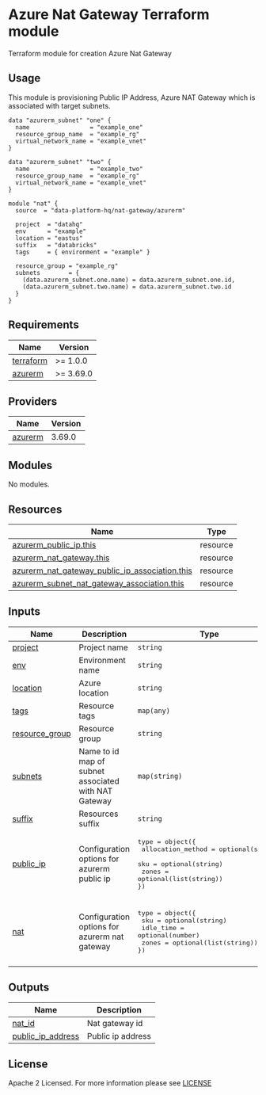 # Azure Nat Gateway Terraform module
Terraform module for creation Azure Nat Gateway

## Usage
This module is provisioning Public IP Address, Azure NAT Gateway which is associated with target subnets. 

```hcl
data "azurerm_subnet" "one" {
  name                 = "example_one"
  resource_group_name  = "example_rg"
  virtual_network_name = "example_vnet"
}

data "azurerm_subnet" "two" {
  name                 = "example_two"
  resource_group_name  = "example_rg"
  virtual_network_name = "example_vnet"
}

module "nat" {
  source  = "data-platform-hq/nat-gateway/azurerm"

  project  = "datahq"
  env      = "example"
  location = "eastus"
  suffix   = "databricks"
  tags     = { environment = "example" }

  resource_group = "example_rg"
  subnets        = {
    (data.azurerm_subnet.one.name) = data.azurerm_subnet.one.id,
    (data.azurerm_subnet.two.name) = data.azurerm_subnet.two.id
  }
}
```

<!-- BEGIN_TF_DOCS -->
## Requirements

| Name                                                                         | Version   |
| ---------------------------------------------------------------------------- | --------- |
| <a name="requirement_terraform"></a> [terraform](#requirement\_terraform)    | >= 1.0.0  |
| <a name="requirement_azurerm"></a> [azurerm](#requirement\_azurerm)          | >= 3.69.0 |

## Providers

| Name                                                                   | Version |
| ---------------------------------------------------------------------- | ------- |
| <a name="provider_azurerm"></a> [azurerm](#provider\_azurerm)          | 3.69.0  |

## Modules

No modules.

## Resources

| Name                                                                                                                | Type      |
|---------------------------------------------------------------------------------------------------------------------|-----------|
| [azurerm_public_ip.this](https://registry.terraform.io/providers/hashicorp/azurerm/latest/docs/resources/public_ip) | resource  |
| [azurerm_nat_gateway.this](https://registry.terraform.io/providers/hashicorp/azurerm/latest/docs/resources/nat_gateway)                                                                                        | resource  |
| [azurerm_nat_gateway_public_ip_association.this](https://registry.terraform.io/providers/hashicorp/azurerm/latest/docs/resources/nat_gateway_public_ip_association)                                                                  | resource  |
| [azurerm_subnet_nat_gateway_association.this](https://registry.terraform.io/providers/hashicorp/azurerm/latest/docs/resources/subnet_nat_gateway_association)                                                                     | resource  |


## Inputs

| Name                                                                         | Description| Type| Default| Required |
|------------------------------------------------------------------------------|------------|-----|--------|----------|
| <a name="input_project"></a> [project](#input\_project)                      | Project name | `string`| n/a |    yes    |
| <a name="input_env"></a> [env](#input\_env)                                  | Environment name | `string`| n/a |    yes    |
| <a name="input_location"></a> [location](#input\_location)                   | Azure location | `string`| n/a |    yes    |
| <a name="input_tags"></a> [tags](#input\_tags)                               | Resource tags | `map(any)`| {} |    no    |
| <a name="input_resource_group"></a> [resource_group](#input\_resource_group) | Resource group | `string` | n/a |    yes    |
| <a name="input_subnets"></a> [subnets](#input\_subnets)                      | Name to id map of subnet associated with NAT Gateway | `map(string)`| {} |    no    |
| <a name="input_suffix"></a> [suffix](#input\_suffix)                         | Resources suffix | `string`| "" |    no    |
| <a name="input_public_ip"></a> [public_ip](#input\_public_ip)                | Configuration options for azurerm public ip | <pre>type = object({<br>  allocation_method = optional(string)<br>  sku               = optional(string)<br>  zones             = optional(list(string))<br>})</pre> |  <pre>type = object({<br>  allocation_method = optional(string, "Static")<br>  sku               = optional(string, "Standard")<br>  zones             = optional(list(string), ["1"])<br>})</pre> |    no    |
| <a name="input_nat"></a> [nat](#input\_nats)                                 | Configuration options for azurerm nat gateway | <pre>type = object({<br>  sku       = optional(string)<br>  idle_time = optional(number)<br>  zones     = optional(list(string))<br>})</pre> | <pre>type = object({<br>  sku       = optional(string, "Standard")<br>  idle_time = optional(number, 10)<br>  zones     = optional(list(string), ["1"])<br>})</pre> |    no    |

## Outputs

| Name                                                                                                                          | Description                                          |
| ----------------------------------------------------------------------------------------------------------------------------- | ---------------------------------------------------- |
| <a name="output_nat_id"></a> [nat\_id](#output\_nat\_id)                     | Nat gateway id               |
| <a name="output_public_ip_address"></a> [public\_ip\_address](#output\_public\_ip\_address) | Public ip address              |
<!-- END_TF_DOCS -->

## License

Apache 2 Licensed. For more information please see [LICENSE](https://github.com/data-platform-hq/terraform-azurerm<>/tree/master/LICENSE)
